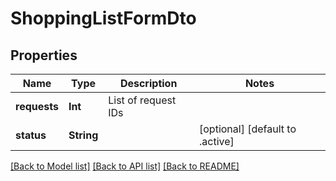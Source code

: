 # ShoppingListFormDto

## Properties
Name | Type | Description | Notes
------------ | ------------- | ------------- | -------------
**requests** | **Int** | List of request IDs | 
**status** | **String** |  | [optional] [default to .active]

[[Back to Model list]](../README.md#documentation-for-models) [[Back to API list]](../README.md#documentation-for-api-endpoints) [[Back to README]](../README.md)


